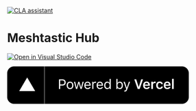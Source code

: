 [![CLA assistant](https://cla-assistant.io/readme/badge/meshtastic/meshtastic-hub)](https://cla-assistant.io/meshtastic/meshtastic-hub)

# Meshtastic Hub

[![Open in Visual Studio Code](https://open.vscode.dev/badges/open-in-vscode.svg)](https://open.vscode.dev/meshtastic/meshtastic-hub)

[![Powered by Vercel](https://raw.githubusercontent.com/abumalick/powered-by-vercel/master/powered-by-vercel.svg)](https://vercel.com?utm_source=meshtastic&utm_campaign=oss)
